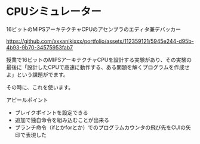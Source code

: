 # CPUシミュレーター
16ビットのMIPSアーキテクチャCPUのアセンブラのエディタ兼デバッカー



https://github.com/xxxanikixxx/portfolio/assets/112359121/5945e244-d95b-4b93-9b70-34575953fab7




授業で16ビットのMIPSアーキテクチャCPUを設計する実験があり、その実験の最後に「設計したCPUで高速に動作する、ある問題を解くプログラムを作成せよ」という課題がでます。

その時に、これを使います。

アピールポイント
- ブレイクポイントを設定できる
- 追加で独自命令を組み込むことが出来る
- ブランチ命令（ifとかforとか）でのプログラムカウンタの飛び先をCUIの矢印で表現した
